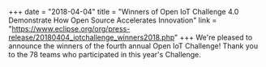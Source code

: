 +++
date = "2018-04-04"
title = "Winners of Open IoT Challenge 4.0 Demonstrate How Open Source Accelerates Innovation"
link = "https://www.eclipse.org/org/press-release/20180404_iotchallenge_winners2018.php"
+++
We're pleased to announce the winners of the fourth annual Open IoT Challenge! Thank you to the 78 teams who participated in this year's Challenge.